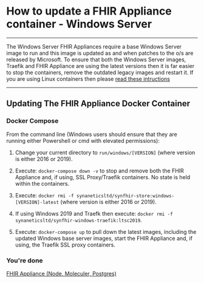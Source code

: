# How to update a FHIR Appliance container - Windows Server

---

The Windows Server FHIR Appliances require a base Windows Server image to run and this image is updated as and when patches to the o/s are released by Microsoft.
To ensure that both the Windows Server images, Traefik and FHIR Appliance are using the latest versions then it is far easier to stop the containers, remove the outdated legacy images and restart it.
If you are using Linux containers then please [read these intructions](updating-model-fhir-store.md)

---

## Updating The FHIR Appliance Docker Container

### Docker Compose

From the command line (Windows users should ensure that they are running either Powershell or cmd with elevated permissions):

1. Change your current directory to `run/windows/[VERSION]` (where version is either 2016 or 2019).

2. Execute: `docker-compose down -v` to stop and remove both the FHIR Appliance and, if using, SSL Proxy/Traefik containers. No state is held within the containers.

3. Execute: `docker rmi -f synaneticsltd/synfhir-store:windows-[VERSION]-latest` (where version is either 2016 or 2019).

4. If using Windows 2019 and Traefk then execute: `docker rmi -f synaneticsltd/synfhir-windows-traefik:ltsc2019`.

5. Execute: `docker-compose up` to pull down the latest images, including the updated Windows base server images, start the FHIR Appliance and, if using, the Traefik SSL proxy containers.

### You're done

[FHIR Appliance (Node, Moleculer, Postgres)](../README.md)